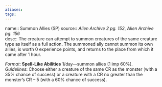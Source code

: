 ```yaml
---
aliases: 
tags: 
---
```


name:: Summon Allies (SP)
source:: _Alien Archive 2 pg. 152_, _Alien Archive pg. 156_  
desc:: The creature can attempt to summon creatures of the same creature type as itself as a full action. The summoned ally cannot summon its own allies, is worth 0 experience points, and returns to the place from which it came after 1 hour.

_Format_: **Spell-Like Abilities** 1/day—summon allies (1 imp 60%).  
_Guidelines_: Choose either a creature of the same CR as the monster (with a 35% chance of success) or a creature with a CR no greater than the monster’s CR – 5 (with a 60% chance of success).
